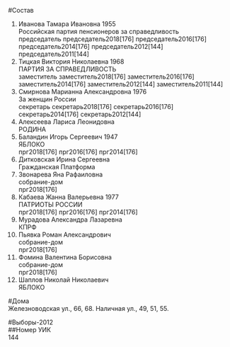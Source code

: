 #Состав  
1. Иванова Тамара Ивановна 1955  
    Российская партия пенсионеров за справедливость  
    председатель председатель2018[176] председатель2016[176] председатель2014[176] председатель2012[144] председатель2011[144]  
2. Тицкая Виктория Николаевна 1968  
    ПАРТИЯ ЗА СПРАВЕДЛИВОСТЬ  
    заместитель заместитель2018[176] заместитель2016[176] заместитель2014[176] заместитель2012[144] заместитель2011[144]  
3. Смирнова Марианна Александровна 1976  
    За женщин России  
    секретарь секретарь2018[176] секретарь2016[176] секретарь2014[176] секретарь2012[144]  
4. Алексеева Лариса Леонидовна  
    РОДИНА  
5. Баландин Игорь Сергеевич 1947  
    ЯБЛОКО  
    прг2018[176] прг2016[176] прг2014[176]  
6. Дитковская Ирина Сергеевна  
    Гражданская Платформа  
7. Звонарева Яна Рафаиловна  
    собрание-дом  
    прг2018[176]  
8. Кабаева Жанна Валерьевна 1977  
    ПАТРИОТЫ РОССИИ  
    прг2018[176] прг2016[176] прг2014[176]  
9. Мурадова Александра Лазаревна  
    КПРФ  
10. Пьявка Роман Александрович  
    собрание-дом  
    прг2018[176]  
11. Фомина Валентина Борисовна  
    собрание-дом  
    прг2018[176]  
12. Шаплов Николай Николаевич  
    ЯБЛОКО  
  
#Дома  
Железноводская ул.,      66, 68. Наличная ул.,      49, 51, 55.  
  
#Выборы-2012  
##Номер УИК  
144  

